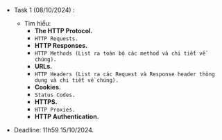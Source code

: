 - Task 1 (08/10/2024) :
  - Tìm hiểu:
    - **The HTTP Protocol.**
    - `HTTP Requests.`
    - **HTTP Responses.**
    - `HTTP Methods (List ra toàn bộ các method và chi tiết về chúng).`
    - **URLs.**
    - `HTTP Headers (List ra các Request và Response header thông dụng và chi tiết về chúng).`
    - **Cookies.**
    - `Status Codes.`
    - **HTTPS.**
    - `HTTP Proxies.`
    - **HTTP Authentication.**

- Deadline: 11h59 15/10/2024.

